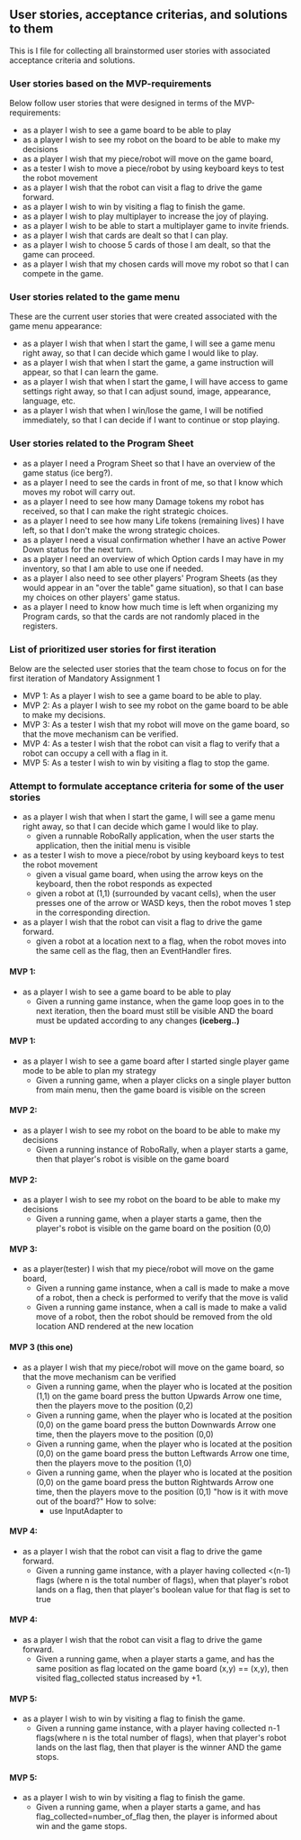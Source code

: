 ## User stories, acceptance criterias, and solutions to them
This is I file for collecting all brainstormed user stories with associated acceptance criteria and solutions.



### User stories based on the MVP-requirements
Below follow user stories that were designed in terms of the MVP-requirements:
- as a player I wish to see a game board to be able to play 
- as a player I wish to see my robot on the board to be able to make my decisions
- as a player I wish that my piece/robot will move on the game board,
- as a tester I wish to move a piece/robot by using keyboard keys to test the robot movement
- as a player I wish that the robot can visit a flag to drive the game forward.
- as a player I wish to win by visiting a flag to finish the game.
- as a player I wish to play multiplayer to increase the joy of playing.
- as a player I wish to be able to start a multiplayer game to invite friends.
- as a player I wish that cards are dealt so that I can play.
- as a player I wish to choose 5 cards of those I am dealt, so that the game can proceed.
- as a player I wish that my chosen cards will move my robot so that I can compete in the game.

### User stories related to the game menu
These are the current user stories that were created associated with the game menu appearance:
- as a player I wish that when I start the game, I will see a game menu right away, so that I can decide which
  game I would like to play.
- as a player I wish that when I start the game, a game instruction will appear, so that I can learn the game.
- as a player I wish that when I start the game, I will have access to game settings right away, so that I 
  can adjust sound, image, appearance, language, etc.
- as a player I wish that when I win/lose the game, I will be notified immediately, so that I can decide if I want to
  continue or stop playing.

### User stories related to the Program Sheet

- as a player I need a Program Sheet so that I have an overview of the game status (ice berg?).
- as a player I need to see the cards in front of me, so that I know which moves my robot will carry out.
- as a player I need to see how many Damage tokens my robot has received, so that I can make the right strategic
  choices.
- as a player I need to see how many Life tokens (remaining lives) I have left, so that I don't make the wrong
  strategic choices.
- as a player I need a visual confirmation whether I have an active Power Down status for the next turn.
- as a player I need an overview of which Option cards I may have in my inventory, so that I am able to use one if
  needed.
- as a player I also need to see other players' Program Sheets (as they would appear in an "over the table" game
  situation), so that I can base my choices on other players' game status.
- as a player I need to know how much time is left when organizing my Program cards, so that the cards are not
  randomly placed in the registers.

### List of prioritized user stories for first iteration
Below are the selected user stories that the team chose to focus on for the first iteration of Mandatory Assignment 1
- MVP 1: As a player I wish to see a game board to be able to play.
- MVP 2: As a player I wish to see my robot on the game board to be able to make my decisions.
- MVP 3: As a tester I wish that my robot will move on the game board, so that the move mechanism can be verified.
- MVP 4: As a tester I wish that the robot can visit a flag to verify that a robot can occupy a cell with a flag in it.
- MVP 5: As a tester I wish to win by visiting a flag to stop the game.


### Attempt to formulate acceptance criteria for some of the user stories

- as a player I wish that when I start the game, I will see a game menu right away, so that I can decide which
  game I would like to play.
  - given a runnable RoboRally application,
    when the user starts the application,
    then the initial menu is visible
- as a tester I wish to move a piece/robot by using keyboard keys to test the robot movement
  - given a visual game board,
    when using the arrow keys on the keyboard,
    then the robot responds as expected
  - given a robot at (1,1) (surrounded by vacant cells),
    when the user presses one of the arrow or WASD keys,
    then the robot moves 1 step in the corresponding direction.
- as a player I wish that the robot can visit a flag to drive the game forward.
  - given a robot at a location next to a flag,
    when the robot moves into the same cell as the flag,
    then an EventHandler fires.


#### MVP 1:
- as a player I wish to see a game board to be able to play
  - Given a running game instance,
    when the game loop goes in to the next iteration,
    then the board must still be visible
    AND the board must be updated according to any changes
    __(iceberg..)__
    
#### MVP 1:
- as a player I wish to see a game board after I started single player game mode to be able to plan my strategy
  - Given a running game, when a player clicks on a single player button from main menu, then the game board is visible on the screen    


#### MVP 2:
- as a player I wish to see my robot on the board to be able to make my decisions
  - Given a running instance of RoboRally,
  when a player starts a game,
    then that player's robot is visible on the game board
#### MVP 2:
- as a player I wish to see my robot on the board to be able to make my decisions
  - Given a running game, when a player starts a game, then the player's robot is visible on the game board on the position (0,0)



#### MVP 3:
- as a player(tester) I wish that my piece/robot will move on the game board,
  - Given a running game instance,
    when a call is made to make a move of a robot,
    then a check is performed to verify that the move is valid
  - Given a running game instance, 
    when a call is made to make a valid move of a robot,
    then the robot should be removed from the old location
    AND rendered at the new location
#### MVP 3 (this one)
- as a player I wish that my piece/robot will move on the game board, so that the move mechanism can be verified
  - Given a running game, when the player who is located at the position (1,1) on the game board press the button Upwards Arrow one time, then the players move to     the position (0,2)
  - Given a running game, when the player who is located at the position (0,0) on the game board press the button Downwards Arrow one time, then the players move     to the position (0,0)
  - Given a running game, when the player who is located at the position (0,0) on the game board press the button Leftwards Arrow one time, then the players move     to the position (1,0)
  - Given a running game, when the player who is located at the position (0,0) on the game board press the button Rightwards Arrow one time, then the players move     to the position (0,1)
"how is it with move out of the board?"
 How to solve:
    - use InputAdapter to 



#### MVP 4:
- as a player I wish that the robot can visit a flag to drive the game forward.
  - Given a running game instance,
  with a player having collected <(n-1) flags (where n is the total number of flags),
    when that player's robot lands on a flag,
    then that player's boolean value for that flag is set to true
#### MVP 4:

- as a player I wish that the robot can visit a flag to drive the game forward.
  - Given a running game, when a player starts a game, and has the same position as flag located on the game board (x,y) == (x,y), then visited flag_collected status increased by +1.
    

#### MVP 5:
- as a player I wish to win by visiting a flag to finish the game.
  - Given a running game instance,
    with a player having collected n-1 flags(where n is the total number of flags), 
    when that player's robot lands on the last flag,
    then that player is the winner 
    AND the game stops.
#### MVP 5:
- as a player I wish to win by visiting a flag to finish the game.
  - Given a running game, when a player starts a game, and has flag_collected=number_of_flag  then, the player is informed about win and the game stops.


